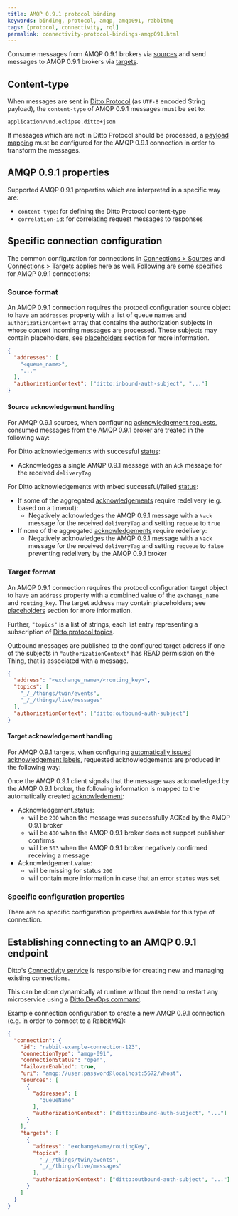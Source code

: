 ```yaml
---
title: AMQP 0.9.1 protocol binding
keywords: binding, protocol, amqp, amqp091, rabbitmq
tags: [protocol, connectivity, rql]
permalink: connectivity-protocol-bindings-amqp091.html
---
```


Consume messages from AMQP 0.9.1 brokers via [sources](#source-format) and send messages to AMQP 0.9.1 brokers via 
[targets](#target-format).

## Content-type

When messages are sent in [Ditto Protocol](protocol-overview.html) (as `UTF-8` encoded String payload), 
the `content-type` of AMQP 0.9.1 messages must be set to:

```
application/vnd.eclipse.ditto+json
```

If messages which are not in Ditto Protocol should be processed, a [payload mapping](connectivity-mapping.html) must
be configured for the AMQP 0.9.1 connection in order to transform the messages. 

## AMQP 0.9.1 properties

Supported AMQP 0.9.1 properties which are interpreted in a specific way are:

* `content-type`: for defining the Ditto Protocol content-type
* `correlation-id`: for correlating request messages to responses

## Specific connection configuration

The common configuration for connections in [Connections > Sources](basic-connections.html#sources) and 
[Connections > Targets](basic-connections.html#targets) applies here as well. 
Following are some specifics for AMQP 0.9.1 connections:

### Source format

An AMQP 0.9.1 connection requires the protocol configuration source object to have an `addresses` property with a list
of queue names and `authorizationContext` array that contains the authorization subjects in whose context 
incoming messages are processed. These subjects may contain placeholders, see 
[placeholders](basic-connections.html#placeholder-for-source-authorization-subjects) section for more information.


```json
{
  "addresses": [
    "<queue_name>",
    "..."
  ],
  "authorizationContext": ["ditto:inbound-auth-subject", "..."]
}
```

#### Source acknowledgement handling

For AMQP 0.9.1 sources, when configuring 
[acknowledgement requests](basic-connections.html#source-acknowledgement-requests), consumed messages from the AMQP 0.9.1
broker are treated in the following way:

For Ditto acknowledgements with successful [status](protocol-specification-acks.html#combined-status-code):
* Acknowledges a single AMQP 0.9.1 message with an `Ack` message for the received `deliveryTag`

For Ditto acknowledgements with mixed successful/failed [status](protocol-specification-acks.html#combined-status-code):
* If some of the aggregated [acknowledgements](basic-acknowledgements.html#acknowledgements) require redelivery (e.g. based on a timeout):
   * Negatively acknowledges the AMQP 0.9.1 message with a `Nack` message for the received `deliveryTag` and setting `requeue` to `true`
* If none of the aggregated [acknowledgements](basic-acknowledgements.html#acknowledgements) require redelivery:
   * Negatively acknowledges the AMQP 0.9.1 message with a `Nack` message for the received `deliveryTag` and setting `requeue` to `false` preventing redelivery by the AMQP 0.9.1 broker


### Target format

An AMQP 0.9.1 connection requires the protocol configuration target object to have an `address` property with a combined
value of the `exchange_name` and `routing_key`. The target address may contain placeholders; see
[placeholders](basic-connections.html#placeholder-for-target-addresses) section for more information.

Further, `"topics"` is a list of strings, each list entry representing a subscription of
[Ditto protocol topics](protocol-specification-topic.html).

Outbound messages are published to the configured target address if one of the subjects in `"authorizationContext"`
has READ permission on the Thing, that is associated with a message.


```json
{
  "address": "<exchange_name>/<routing_key>",
  "topics": [
    "_/_/things/twin/events",
    "_/_/things/live/messages"
  ],
  "authorizationContext": ["ditto:outbound-auth-subject"]
}
```

#### Target acknowledgement handling

For AMQP 0.9.1 targets, when configuring 
[automatically issued acknowledgement labels](basic-connections.html#target-issued-acknowledgement-label), requested 
acknowledgements are produced in the following way:

Once the AMQP 0.9.1 client signals that the message was acknowledged by the AMQP 0.9.1 broker, the following information 
is mapped to the automatically created [acknowledement](protocol-specification-acks.html#acknowledgement):
* Acknowledgement.status: 
   * will be `200` when the message was successfully ACKed by the AMQP 0.9.1 broker
   * will be `400` when the AMQP 0.9.1 broker does not support publisher confirms
   * will be `503` when the AMQP 0.9.1 broker negatively confirmed receiving a message
* Acknowledgement.value: 
   * will be missing for status `200`
   * will contain more information in case that an error `status` was set

### Specific configuration properties

There are no specific configuration properties available for this type of connection.

## Establishing connecting to an AMQP 0.9.1 endpoint

Ditto's [Connectivity service](architecture-services-connectivity.html) is responsible for creating new and managing 
existing connections.

This can be done dynamically at runtime without the need to restart any microservice using a
[Ditto DevOps command](installation-operating.html#devops-commands).

Example connection configuration to create a new AMQP 0.9.1 connection (e.g. in order to connect to a RabbitMQ):

```json
{
  "connection": {
    "id": "rabbit-example-connection-123",
    "connectionType": "amqp-091",
    "connectionStatus": "open",
    "failoverEnabled": true,
    "uri": "amqp://user:password@localhost:5672/vhost",
    "sources": [
      {
        "addresses": [
          "queueName"
        ],
        "authorizationContext": ["ditto:inbound-auth-subject", "..."]
      }
    ],
    "targets": [
      {
        "address": "exchangeName/routingKey",
        "topics": [
          "_/_/things/twin/events",
          "_/_/things/live/messages"
        ],
        "authorizationContext": ["ditto:outbound-auth-subject", "..."]
      }
    ]
  }
}
```
